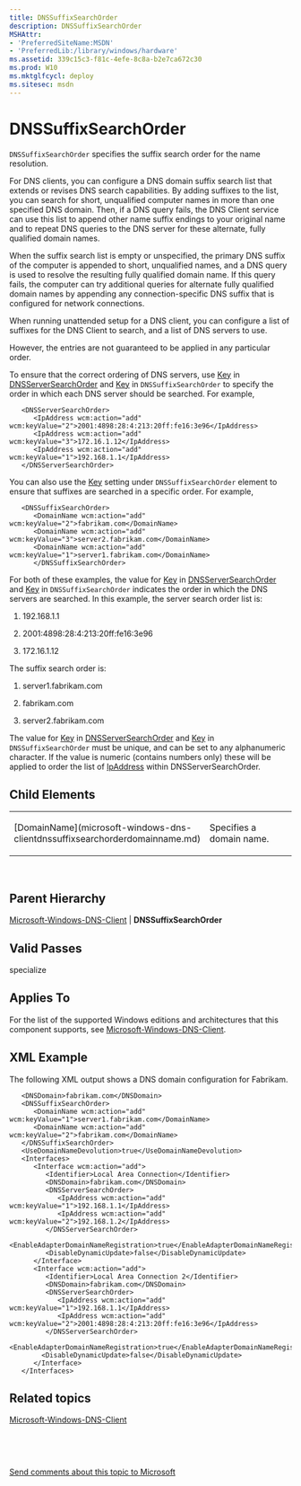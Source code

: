 ```yaml
---
title: DNSSuffixSearchOrder
description: DNSSuffixSearchOrder
MSHAttr:
- 'PreferredSiteName:MSDN'
- 'PreferredLib:/library/windows/hardware'
ms.assetid: 339c15c3-f81c-4efe-8c8a-b2e7ca672c30
ms.prod: W10
ms.mktglfcycl: deploy
ms.sitesec: msdn
---
```


# DNSSuffixSearchOrder


`DNSSuffixSearchOrder` specifies the suffix search order for the name resolution.

For DNS clients, you can configure a DNS domain suffix search list that extends or revises DNS search capabilities. By adding suffixes to the list, you can search for short, unqualified computer names in more than one specified DNS domain. Then, if a DNS query fails, the DNS Client service can use this list to append other name suffix endings to your original name and to repeat DNS queries to the DNS server for these alternate, fully qualified domain names.

When the suffix search list is empty or unspecified, the primary DNS suffix of the computer is appended to short, unqualified names, and a DNS query is used to resolve the resulting fully qualified domain name. If this query fails, the computer can try additional queries for alternate fully qualified domain names by appending any connection-specific DNS suffix that is configured for network connections.

When running unattended setup for a DNS client, you can configure a list of suffixes for the DNS Client to search, and a list of DNS servers to use.

However, the entries are not guaranteed to be applied in any particular order.

To ensure that the correct ordering of DNS servers, use [Key](microsoft-windows-dns-clientinterfacesinterfacednsserversearchorderipaddresskey.md) in [DNSServerSearchOrder](microsoft-windows-dns-clientinterfacesinterfacednsserversearchorder.md) and [Key](microsoft-windows-dns-clientdnssuffixsearchorderdomainnamekey.md) in `DNSSuffixSearchOrder` to specify the order in which each DNS server should be searched. For example,

``` syntax
   <DNSServerSearchOrder>
      <IpAddress wcm:action="add" wcm:keyValue="2">2001:4898:28:4:213:20ff:fe16:3e96</IpAddress>
      <IpAddress wcm:action="add" wcm:keyValue="3">172.16.1.12</IpAddress>
      <IpAddress wcm:action="add" wcm:keyValue="1">192.168.1.1</IpAddress>
   </DNSServerSearchOrder>
```

You can also use the [Key](microsoft-windows-dns-clientdnssuffixsearchorderdomainnamekey.md) setting under `DNSSuffixSearchOrder` element to ensure that suffixes are searched in a specific order. For example,

``` syntax
   <DNSSuffixSearchOrder>
      <DomainName wcm:action="add" wcm:keyValue="2">fabrikam.com</DomainName>
      <DomainName wcm:action="add" wcm:keyValue="3">server2.fabrikam.com</DomainName>
      <DomainName wcm:action="add" wcm:keyValue="1">server1.fabrikam.com</DomainName>    
      </DNSSuffixSearchOrder>
```

For both of these examples, the value for [Key](microsoft-windows-dns-clientinterfacesinterfacednsserversearchorderipaddresskey.md) in [DNSServerSearchOrder](microsoft-windows-dns-clientinterfacesinterfacednsserversearchorder.md) and [Key](microsoft-windows-dns-clientdnssuffixsearchorderdomainnamekey.md) in `DNSSuffixSearchOrder` indicates the order in which the DNS servers are searched. In this example, the server search order list is:

1.  192.168.1.1

2.  2001:4898:28:4:213:20ff:fe16:3e96

3.  172.16.1.12

The suffix search order is:

1.  server1.fabrikam.com

2.  fabrikam.com

3.  server2.fabrikam.com

The value for [Key](microsoft-windows-dns-clientinterfacesinterfacednsserversearchorderipaddresskey.md) in [DNSServerSearchOrder](microsoft-windows-dns-clientinterfacesinterfacednsserversearchorder.md) and [Key](microsoft-windows-dns-clientdnssuffixsearchorderdomainnamekey.md) in `DNSSuffixSearchOrder` must be unique, and can be set to any alphanumeric character. If the value is numeric (contains numbers only) these will be applied to order the list of [IpAddress](microsoft-windows-dns-clientinterfacesinterfacednsserversearchorderipaddress.md) within DNSServerSearchOrder.

## Child Elements


<table>
<colgroup>
<col width="50%" />
<col width="50%" />
</colgroup>
<tbody>
<tr class="odd">
<td><p>[DomainName](microsoft-windows-dns-clientdnssuffixsearchorderdomainname.md)</p></td>
<td><p>Specifies a domain name.</p></td>
</tr>
</tbody>
</table>

 

## Parent Hierarchy


[Microsoft-Windows-DNS-Client](microsoft-windows-dns-client.md) | **DNSSuffixSearchOrder**

## Valid Passes


specialize

## Applies To


For the list of the supported Windows editions and architectures that this component supports, see [Microsoft-Windows-DNS-Client](microsoft-windows-dns-client-win7-microsoft-windows-dns-client.md).

## XML Example


The following XML output shows a DNS domain configuration for Fabrikam.

``` syntax
   <DNSDomain>fabrikam.com</DNSDomain>
   <DNSSuffixSearchOrder>
      <DomainName wcm:action="add" wcm:keyValue="1">server1.fabrikam.com</DomainName>
      <DomainName wcm:action="add" wcm:keyValue="2">fabrikam.com</DomainName>
   </DNSSuffixSearchOrder>
   <UseDomainNameDevolution>true</UseDomainNameDevolution>
   <Interfaces>
      <Interface wcm:action="add">
         <Identifier>Local Area Connection</Identifier>
         <DNSDomain>fabrikam.com</DNSDomain>
         <DNSServerSearchOrder>
            <IpAddress wcm:action="add" wcm:keyValue="1">192.168.1.1</IpAddress>
            <IpAddress wcm:action="add" wcm:keyValue="2">192.168.1.2</IpAddress>
         </DNSServerSearchOrder>
         <EnableAdapterDomainNameRegistration>true</EnableAdapterDomainNameRegistration>
         <DisableDynamicUpdate>false</DisableDynamicUpdate>
      </Interface>
      <Interface wcm:action="add">
         <Identifier>Local Area Connection 2</Identifier>
         <DNSDomain>fabrikam.com</DNSDomain>
         <DNSServerSearchOrder>
            <IpAddress wcm:action="add" wcm:keyValue="1">192.168.1.1</IpAddress>
            <IpAddress wcm:action="add" wcm:keyValue="2">2001:4898:28:4:213:20ff:fe16:3e96</IpAddress>
         </DNSServerSearchOrder>
         <EnableAdapterDomainNameRegistration>true</EnableAdapterDomainNameRegistration>
        <DisableDynamicUpdate>false</DisableDynamicUpdate>
      </Interface>
   </Interfaces>
```

## Related topics


[Microsoft-Windows-DNS-Client](microsoft-windows-dns-client-win7-microsoft-windows-dns-client.md)

 

 

[Send comments about this topic to Microsoft](mailto:wsddocfb@microsoft.com?subject=Documentation%20feedback%20%5Bp_unattend\p_unattend%5D:%20DNSSuffixSearchOrder%20%20RELEASE:%20%2810/3/2016%29&body=%0A%0APRIVACY%20STATEMENT%0A%0AWe%20use%20your%20feedback%20to%20improve%20the%20documentation.%20We%20don't%20use%20your%20email%20address%20for%20any%20other%20purpose,%20and%20we'll%20remove%20your%20email%20address%20from%20our%20system%20after%20the%20issue%20that%20you're%20reporting%20is%20fixed.%20While%20we're%20working%20to%20fix%20this%20issue,%20we%20might%20send%20you%20an%20email%20message%20to%20ask%20for%20more%20info.%20Later,%20we%20might%20also%20send%20you%20an%20email%20message%20to%20let%20you%20know%20that%20we've%20addressed%20your%20feedback.%0A%0AFor%20more%20info%20about%20Microsoft's%20privacy%20policy,%20see%20http://privacy.microsoft.com/default.aspx. "Send comments about this topic to Microsoft")





